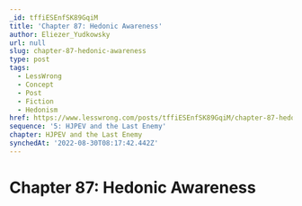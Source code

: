 ```yaml
---
_id: tffiESEnfSK89GqiM
title: 'Chapter 87: Hedonic Awareness'
author: Eliezer_Yudkowsky
url: null
slug: chapter-87-hedonic-awareness
type: post
tags:
  - LessWrong
  - Concept
  - Post
  - Fiction
  - Hedonism
href: https://www.lesswrong.com/posts/tffiESEnfSK89GqiM/chapter-87-hedonic-awareness
sequence: '5: HJPEV and the Last Enemy'
chapter: HJPEV and the Last Enemy
synchedAt: '2022-08-30T08:17:42.442Z'
---
```

# Chapter 87: Hedonic Awareness

